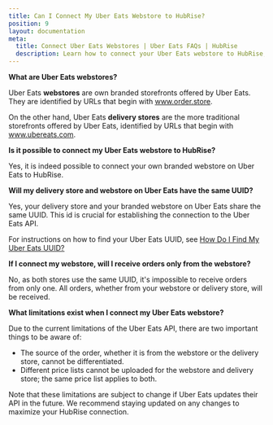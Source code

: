 ```yaml
---
title: Can I Connect My Uber Eats Webstore to HubRise?
position: 9
layout: documentation
meta:
  title: Connect Uber Eats Webstores | Uber Eats FAQs | HubRise
  description: Learn how to connect your Uber Eats webstore to HubRise, understand the shared store ID concept, and explore the current API limitations for differentiation and pricing. Stay updated with HubRise for future Uber Eats API changes
---
```


**What are Uber Eats webstores?**

Uber Eats **webstores** are own branded storefronts offered by Uber Eats. They are identified by URLs that begin with www.order.store.

On the other hand, Uber Eats **delivery stores** are the more traditional storefronts offered by Uber Eats, identified by URLs that begin with www.ubereats.com.

**Is it possible to connect my Uber Eats webstore to HubRise?**

Yes, it is indeed possible to connect your own branded webstore on Uber Eats to HubRise.

**Will my delivery store and webstore on Uber Eats have the same UUID?**

Yes, your delivery store and your branded webstore on Uber Eats share the same UUID. This id is crucial for establishing the connection to the Uber Eats API.

For instructions on how to find your Uber Eats UUID, see [How Do I Find My Uber Eats UUID?](/apps/uber-eats/faqs/find-uber-eats-uuid/)

**If I connect my webstore, will I receive orders only from the webstore?**

No, as both stores use the same UUID, it's impossible to receive orders from only one. All orders, whether from your webstore or delivery store, will be received.

**What limitations exist when I connect my Uber Eats webstore?**

Due to the current limitations of the Uber Eats API, there are two important things to be aware of:

- The source of the order, whether it is from the webstore or the delivery store, cannot be differentiated.
- Different price lists cannot be uploaded for the webstore and delivery store; the same price list applies to both.

Note that these limitations are subject to change if Uber Eats updates their API in the future. We recommend staying updated on any changes to maximize your HubRise connection.
